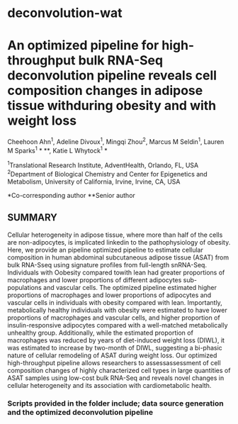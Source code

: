 # deconvolution-wat
# An optimized pipeline for high- throughput bulk RNA-Seq deconvolution pipeline reveals cell composition changes in adipose tissue withduring obesity and with weight loss 
Cheehoon Ahn<sup>1</sup>, Adeline Divoux<sup>1</sup>, Mingqi Zhou<sup>2</sup>, Marcus M Seldin<sup>1</sup>, Lauren M Sparks<sup>1</sup> * **, Katie L Whytock<sup>1</sup> * 

<sup>1</sup>Translational Research Institute, AdventHealth, Orlando, FL, USA 
<sup>2</sup>Department of Biological Chemistry and Center for Epigenetics and Metabolism, University of California, Irvine, Irvine, CA, USA 

*Co-corresponding author 
**Senior author 

## SUMMARY 

Cellular heterogeneity in adipose tissue, where more than half of the cells are non-adipocytes, is implicated linkedin to the pathophysiology of obesity. Here, we provide an pipeline optimized pipeline to estimate cellular composition in human abdominal subcutaneous adipose tissue (ASAT) from bulk RNA-Sseq using signature profiles from full-length snRNA-Seq. Individuals with Oobesity compared towith  lean had greater proportions of macrophages and lower proportions of different adipocytes sub-populations and vascular cells. The optimized pipeline estimated higher proportions of macrophages and lower proportions of adipocytes and vascular cells in individuals with obesity compared with lean. Importantly, metabolically healthy individuals with obesity were estimated to have lower proportions of macrophages and vascular cells, and higher proportion of insulin-responsive adipocytes compared with a well-matched metabolically unhealthy group. Additionally, while the estimated proportion of macrophages was reduced by years of diet-induced weight loss (DIWL), it was estimated to increase by two-month of DIWL, suggesting a bi-phasic nature of cellular remodeling of ASAT during weight loss. Our optimized high-throughput pipeline allows researchers to assessassessment of cell composition changes of highly characterized cell types in large quantities of ASAT samples using low-cost bulk RNA-Seq and reveals novel changes in cellular heterogeneity and its association with cardiometabolic health. 

### Scripts provided in the folder include; data source generation and the optimized deconvolution pipeline
